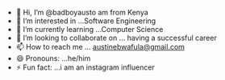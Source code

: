 - 👋 Hi, I’m @badboyausto am from Kenya
- 👀 I’m interested in ...Software Engineering
- 🌱 I’m currently learning ...Computer Science
- 💞️ I’m looking to collaborate on ... having a successful career
- 📫 How to reach me ... austinebwafula@gmail.com
- 😄 Pronouns: ...he/him
- ⚡ Fun fact: ...i am an instagram influencer

<!---
badboyausto/badboyausto is a ✨ special ✨ repository because its `README.md` (this file) appears on your GitHub profile.
You can click the Preview link to take a look at your changes.
--->

